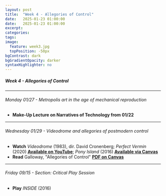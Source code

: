 ```yaml
---
layout: post
title:  "Week 4 - Allegories of Control"
date:   2025-01-23 01:00:00
date:   2025-01-23 01:00:00
excerpt: 
categories:
tags:
image:
  feature: week3.jpg
  topPosition: -50px
bgContrast: dark
bgGradientOpacity: darker
syntaxHighlighter: no
---
```

##### **Week 4 - Allegories of Control**

---

###### Monday 01/27 - *Metropolis* art in the age of mechanical reproduction 
- **Make-Up Lecture on Narratives of Technology from 01/22** 

---

###### Wednesday 01/29 - *Videodrome* and allegories of postmodern control

- **Watch** *Videodrome* (1983), dir. David Cronenberg; *Perfect Vermin* (2020) [**Available on YouTube**](https://www.youtube.com/watch?v=XKiJ1zf3XJo); *Pony Island* (2016) [**Available via Canvas**](https://uncch.instructure.com/courses/78214/discussion_topics/543036)
- **Read** Galloway, "Allegories of Control" [**PDF on Canvas**](https://uncch.instructure.com/courses/78214/files/folder/Readings?preview=9998519)

---

###### Friday 09/15 - Section: Critical Play Session
- **Play** *INSIDE* (2016) 
